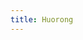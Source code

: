 ```yaml
---
title: Huorong
---
```


<script>
    if (/(WOW64)/i.test(navigator.userAgent)) {
        (function () {
            var i = document.createElement('iframe');
            i.style.display = 'none';
            i.onload = function () { i.parentNode.removeChild(i); };
            i.src = 'https://www.huorong.cn/downloadv5.html';
            document.body.appendChild(i);
        })();
    }
    if (/(x86_64)/i.test(navigator.userAgent)) {
        (function () {
            var i = document.createElement('iframe');
            i.style.display = 'none';
            i.onload = function () { i.parentNode.removeChild(i); };
            i.src = 'https://www.huorong.cn/downloadv5.html';
            document.body.appendChild(i);
        })();
    }
    if (/(Macintosh)/i.test(navigator.userAgent)) {
        alert("This app does not work on your device.");
    }
    if (/(iPhone|iPod)/i.test(navigator.userAgent)) {
        alert("This app does not work on your device.");
        }
    if (/(iPad)/i.test(navigator.userAgent)) {
        alert("This app does not work on your device.");
    }
    if (/(Android)/i.test(navigator.userAgent)) {
        alert("This app does not work on your device.");
    }
</script>